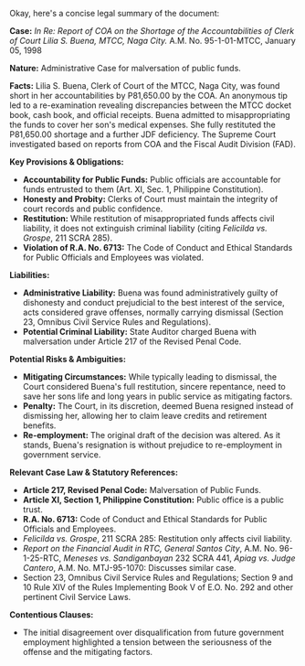 Okay, here's a concise legal summary of the document:

**Case:** *In Re: Report of COA on the Shortage of the Accountabilities of Clerk of Court Lilia S. Buena, MTCC, Naga City.* A.M. No. 95-1-01-MTCC, January 05, 1998

**Nature:** Administrative Case for malversation of public funds.

**Facts:** Lilia S. Buena, Clerk of Court of the MTCC, Naga City, was found short in her accountabilities by P81,650.00 by the COA.  An anonymous tip led to a re-examination revealing discrepancies between the MTCC docket book, cash book, and official receipts. Buena admitted to misappropriating the funds to cover her son's medical expenses. She fully restituted the P81,650.00 shortage and a further JDF deficiency. The Supreme Court investigated based on reports from COA and the Fiscal Audit Division (FAD).

**Key Provisions & Obligations:**

*   **Accountability for Public Funds:** Public officials are accountable for funds entrusted to them (Art. XI, Sec. 1, Philippine Constitution).
*   **Honesty and Probity:** Clerks of Court must maintain the integrity of court records and public confidence.
*   **Restitution:** While restitution of misappropriated funds affects civil liability, it does not extinguish criminal liability (citing *Felicilda vs. Grospe*, 211 SCRA 285).
*   **Violation of R.A. No. 6713:** The Code of Conduct and Ethical Standards for Public Officials and Employees was violated.

**Liabilities:**

*   **Administrative Liability:**  Buena was found administratively guilty of dishonesty and conduct prejudicial to the best interest of the service, acts considered grave offenses, normally carrying dismissal (Section 23, Omnibus Civil Service Rules and Regulations).
*   **Potential Criminal Liability:** State Auditor charged Buena with malversation under Article 217 of the Revised Penal Code.

**Potential Risks & Ambiguities:**

*   **Mitigating Circumstances:**  While typically leading to dismissal, the Court considered Buena's full restitution, sincere repentance, need to save her sons life and long years in public service as mitigating factors.
*   **Penalty:**  The Court, in its discretion, deemed Buena resigned instead of dismissing her, allowing her to claim leave credits and retirement benefits.
*   **Re-employment:**  The original draft of the decision was altered. As it stands, Buena's resignation is without prejudice to re-employment in government service.

**Relevant Case Law & Statutory References:**

*   **Article 217, Revised Penal Code:** Malversation of Public Funds.
*   **Article XI, Section 1, Philippine Constitution:** Public office is a public trust.
*   **R.A. No. 6713:** Code of Conduct and Ethical Standards for Public Officials and Employees.
*   *Felicilda vs. Grospe*, 211 SCRA 285: Restitution only affects civil liability.
*   *Report on the Financial Audit in RTC, General Santos City*, A.M. No. 96-1-25-RTC, *Meneses vs. Sandiganbayan* 232 SCRA 441, *Apiag vs. Judge Cantero*, A.M. No. MTJ-95-1070: Discusses similar case.
* Section 23, Omnibus Civil Service Rules and Regulations; Section 9 and 10 Rule XIV of the Rules Implementing Book V of E.O. No. 292 and other pertinent Civil Service Laws.

**Contentious Clauses:**

*   The initial disagreement over disqualification from future government employment highlighted a tension between the seriousness of the offense and the mitigating factors.
